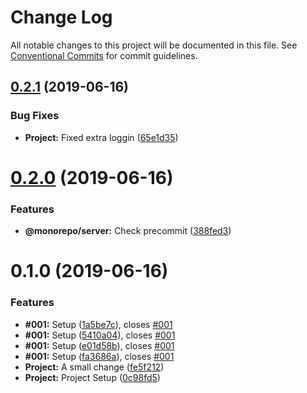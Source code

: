 # Change Log

All notable changes to this project will be documented in this file.
See [Conventional Commits](https://conventionalcommits.org) for commit guidelines.

## [0.2.1](https://github.com/Microsoft/TypeScript-Node-Starter/compare/@monorepo/server@0.2.0...@monorepo/server@0.2.1) (2019-06-16)


### Bug Fixes

* **Project:** Fixed extra loggin ([65e1d35](https://github.com/Microsoft/TypeScript-Node-Starter/commit/65e1d35))





# [0.2.0](https://github.com/Microsoft/TypeScript-Node-Starter/compare/@monorepo/server@0.1.0...@monorepo/server@0.2.0) (2019-06-16)


### Features

* **@monorepo/server:** Check precommit ([388fed3](https://github.com/Microsoft/TypeScript-Node-Starter/commit/388fed3))





# 0.1.0 (2019-06-16)


### Features

* **#001:** Setup ([1a5be7c](https://github.com/Microsoft/TypeScript-Node-Starter/commit/1a5be7c)), closes [#001](https://github.com/Microsoft/TypeScript-Node-Starter/issues/001)
* **#001:** Setup ([5410a04](https://github.com/Microsoft/TypeScript-Node-Starter/commit/5410a04)), closes [#001](https://github.com/Microsoft/TypeScript-Node-Starter/issues/001)
* **#001:** Setup ([e01d58b](https://github.com/Microsoft/TypeScript-Node-Starter/commit/e01d58b)), closes [#001](https://github.com/Microsoft/TypeScript-Node-Starter/issues/001)
* **#001:** Setup ([fa3686a](https://github.com/Microsoft/TypeScript-Node-Starter/commit/fa3686a)), closes [#001](https://github.com/Microsoft/TypeScript-Node-Starter/issues/001)
* **Project:** A small change ([fe5f212](https://github.com/Microsoft/TypeScript-Node-Starter/commit/fe5f212))
* **Project:** Project Setup ([0c98fd5](https://github.com/Microsoft/TypeScript-Node-Starter/commit/0c98fd5))
